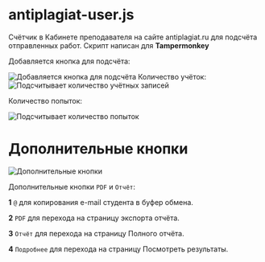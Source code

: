 # antiplagiat-user.js
Счётчик в Кабинете преподавателя на сайте antiplagiat.ru для подсчёта отправленных работ.
Скрипт написан для __Tampermonkey__

Добавляется кнопка для подсчёта:

<img src="https://i.imgur.com/bMAqWFu.jpg" alt="Добавляется кнопка для подсчёта" />
Количество учёток:

<img src="https://i.imgur.com/3buqDb6.jpg" alt="Подсчитывает количество учётных записей" />

Количество попыток: 

<img src="https://i.imgur.com/vWn96sj.jpg" alt="Подсчитывает количество попыток" />

# Дополнительные кнопки
<img src="https://i.imgur.com/HVpCaLD.png" alt="Дополнительные кнопки" />

Дополнительные кнопки `PDF` и `Отчёт`:

__1__ `@` для копирования e-mail студента в буфер обмена.

__2__ `PDF` для перехода на страницу экспорта отчёта.

__3__ `Отчёт` для перехода на страницу Полного отчёта.

__4__ `Подробнее` для перехода на страницу Посмотреть результаты.
